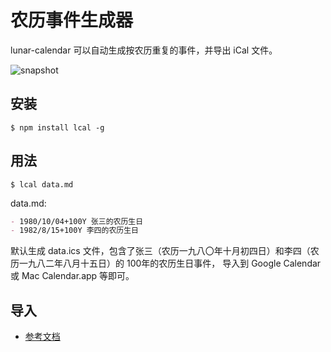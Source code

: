 
# 农历事件生成器

lunar-calendar 可以自动生成按农历重复的事件，并导出 iCal 文件。

![snapshot](https://t.alipayobjects.com/images/T1J7NcXXFBXXXXXXXX.png)

## 安装

```
$ npm install lcal -g
```

## 用法

```
$ lcal data.md
```

data.md:

```markdown
- 1980/10/04+100Y 张三的农历生日
- 1982/8/15+100Y 李四的农历生日
```

默认生成 data.ics 文件，包含了张三（农历一九八〇年十月初四日）和李四（农历一九八二年八月十五日）的 100年的农历生日事件，
导入到 Google Calendar 或 Mac Calendar.app 等即可。

## 导入

* [参考文档](https://github.com/hotoo/lcal/wiki#%E5%AF%BC%E5%85%A5)
